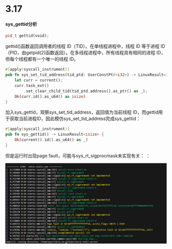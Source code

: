 # 3.17

#### **sys**_gettid分析

```rust
pid_t gettid(void);
```

gettid()函数返回调用者的线程 ID（TID）。在单线程进程中，线程 ID 等于进程 ID（PID，由getpid(2)函数返回）。在多线程进程中，所有线程具有相同的进程 ID，但每个线程都有一个唯一的线程 ID。

```rust
#[apply(syscall_instrument)]
pub fn sys_set_tid_address(tid_ptd: UserConstPtr<i32>) -> LinuxResult<isize> {
    let curr = current();
    curr.task_ext()
        .set_clear_child_tid(tid_ptd.address().as_ptr() as _);
    Ok(curr.id().as_u64() as isize)
}
```

加入sys_gettid，观察sys_set_tid_address，返回值为当前线程 ID，而gettid用于获取当前进程ID，因此模仿sys_set_tid_address完成sys_gettid：

```rust
#[apply(syscall_instrument)]
pub fn sys_gettid() -> LinuxResult<isize> {
    Ok(current().id().as_u64() as _)
}
```

但是运行时出现page fault，可能与sys_rt_sigprocmask未实现有关：
：

![](../../asserts/day317-1.png ':class=myImageClass')
